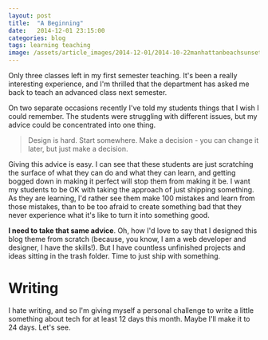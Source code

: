 ```yaml
---
layout: post
title:  "A Beginning"
date:   2014-12-01 23:15:00
categories: blog
tags: learning teaching
image: /assets/article_images/2014-12-01/2014-10-22manhattanbeachsunset0047.jpg
---
```


Only three classes left in my first semester teaching.  It's been a really interesting experience, and I'm thrilled that the department has asked me back to teach an advanced class next semester.

On two separate occasions recently I've told my students things that I wish I could remember.  The students were struggling with different issues, but my advice could be concentrated into one thing.

> Design is hard. Start somewhere.  Make a decision - you can change it later, but just make a decision.

Giving this advice is easy.  I can see that these students are just scratching the surface of what they can do and what they can learn, and getting bogged down in making it perfect will stop them from making it be.  I want my students to be OK with taking the approach of just shipping something. As they are learning, I'd rather see them make 100 mistakes and learn from those mistakes, than to be too afraid to create something bad that they never experience what it's like to turn it into something good.

**I need to take that same advice**.  Oh, how I'd love to say that I designed this blog theme from scratch (because, you know, I am a web developer and designer, I have the skills!).  But I have countless unfinished projects and ideas sitting in the trash folder.  Time to just ship with something.

# Writing

I hate writing, and so I'm giving myself a personal challenge to write a little something about tech for at least 12 days this month.  Maybe I'll make it to 24 days.  Let's see.